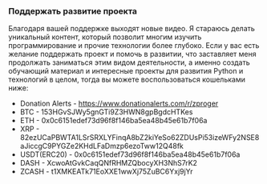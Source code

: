 ### Поддержать развитие проекта
Благодаря вашей поддержке выходят новые видео.
Я стараюсь делать уникальный контент, который позволит многим изучить программирование
и прочие технологии более глубоко. Если у вас есть желание поддержать проект и помочь в развитии, что
заставляет меня продолжать заниматься этим видом деятельности, а именно создать обучающий материал и интересные проекты для развития Python и технологий в целом, тогда вы можете воспользоваться кошельками ниже:

- Donation Alerts - https://www.donationalerts.com/r/zproger
- BTC - 153HGvSJWy5gnGTi9Z3HWN8gpBgdcHTKes
- ETH - 0x0c6151edef73d96f8f146ba5ea48b45e61b7f06a
- XRP - 82ezUCaPBWTA1LSrSRXLYFinqA8bZ2kiYeSo62ZDUsPi53izeWFy2NSE8aJiccgC9PYGZe2KHdLFaDmzp6ezoTww12Q48fk
- USDT(ERC20) - 0x0c6151edef73d96f8f146ba5ea48b45e61b7f06a
- DASH - XcwoAtGvkCaqQNfRHMZQbocyXH3NhS7rK2
- ZCASH - t1XMKEATk71EoXXE1wwXj75ZuBC6Yxj9jYr
